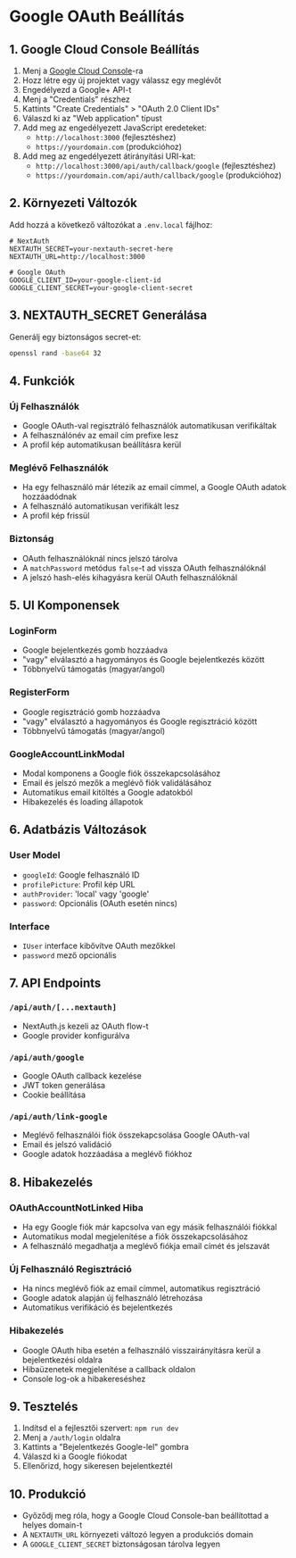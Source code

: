 # Google OAuth Beállítás

## 1. Google Cloud Console Beállítás

1. Menj a [Google Cloud Console](https://console.cloud.google.com/)-ra
2. Hozz létre egy új projektet vagy válassz egy meglévőt
3. Engedélyezd a Google+ API-t
4. Menj a "Credentials" részhez
5. Kattints "Create Credentials" > "OAuth 2.0 Client IDs"
6. Válaszd ki az "Web application" típust
7. Add meg az engedélyezett JavaScript eredeteket:
   - `http://localhost:3000` (fejlesztéshez)
   - `https://yourdomain.com` (produkcióhoz)
8. Add meg az engedélyezett átirányítási URI-kat:
   - `http://localhost:3000/api/auth/callback/google` (fejlesztéshez)
   - `https://yourdomain.com/api/auth/callback/google` (produkcióhoz)

## 2. Környezeti Változók

Add hozzá a következő változókat a `.env.local` fájlhoz:

```env
# NextAuth
NEXTAUTH_SECRET=your-nextauth-secret-here
NEXTAUTH_URL=http://localhost:3000

# Google OAuth
GOOGLE_CLIENT_ID=your-google-client-id
GOOGLE_CLIENT_SECRET=your-google-client-secret
```

## 3. NEXTAUTH_SECRET Generálása

Generálj egy biztonságos secret-et:

```bash
openssl rand -base64 32
```

## 4. Funkciók

### Új Felhasználók
- Google OAuth-val regisztráló felhasználók automatikusan verifikáltak
- A felhasználónév az email cím prefixe lesz
- A profil kép automatikusan beállításra kerül

### Meglévő Felhasználók
- Ha egy felhasználó már létezik az email címmel, a Google OAuth adatok hozzáadódnak
- A felhasználó automatikusan verifikált lesz
- A profil kép frissül

### Biztonság
- OAuth felhasználóknál nincs jelszó tárolva
- A `matchPassword` metódus `false`-t ad vissza OAuth felhasználóknál
- A jelszó hash-elés kihagyásra kerül OAuth felhasználóknál

## 5. UI Komponensek

### LoginForm
- Google bejelentkezés gomb hozzáadva
- "vagy" elválasztó a hagyományos és Google bejelentkezés között
- Többnyelvű támogatás (magyar/angol)

### RegisterForm
- Google regisztráció gomb hozzáadva
- "vagy" elválasztó a hagyományos és Google regisztráció között
- Többnyelvű támogatás (magyar/angol)

### GoogleAccountLinkModal
- Modal komponens a Google fiók összekapcsolásához
- Email és jelszó mezők a meglévő fiók validálásához
- Automatikus email kitöltés a Google adatokból
- Hibakezelés és loading állapotok

## 6. Adatbázis Változások

### User Model
- `googleId`: Google felhasználó ID
- `profilePicture`: Profil kép URL
- `authProvider`: 'local' vagy 'google'
- `password`: Opcionális (OAuth esetén nincs)

### Interface
- `IUser` interface kibővítve OAuth mezőkkel
- `password` mező opcionális

## 7. API Endpoints

### `/api/auth/[...nextauth]`
- NextAuth.js kezeli az OAuth flow-t
- Google provider konfigurálva

### `/api/auth/google`
- Google OAuth callback kezelése
- JWT token generálása
- Cookie beállítása

### `/api/auth/link-google`
- Meglévő felhasználói fiók összekapcsolása Google OAuth-val
- Email és jelszó validáció
- Google adatok hozzáadása a meglévő fiókhoz

## 8. Hibakezelés

### OAuthAccountNotLinked Hiba
- Ha egy Google fiók már kapcsolva van egy másik felhasználói fiókkal
- Automatikus modal megjelenítése a fiók összekapcsolásához
- A felhasználó megadhatja a meglévő fiókja email címét és jelszavát

### Új Felhasználó Regisztráció
- Ha nincs meglévő fiók az email címmel, automatikus regisztráció
- Google adatok alapján új felhasználó létrehozása
- Automatikus verifikáció és bejelentkezés

### Hibakezelés
- Google OAuth hiba esetén a felhasználó visszairányításra kerül a bejelentkezési oldalra
- Hibaüzenetek megjelenítése a callback oldalon
- Console log-ok a hibakereséshez

## 9. Tesztelés

1. Indítsd el a fejlesztői szervert: `npm run dev`
2. Menj a `/auth/login` oldalra
3. Kattints a "Bejelentkezés Google-lel" gombra
4. Válaszd ki a Google fiókodat
5. Ellenőrizd, hogy sikeresen bejelentkeztél

## 10. Produkció

- Győződj meg róla, hogy a Google Cloud Console-ban beállítottad a helyes domain-t
- A `NEXTAUTH_URL` környezeti változó legyen a produkciós domain
- A `GOOGLE_CLIENT_SECRET` biztonságosan tárolva legyen
